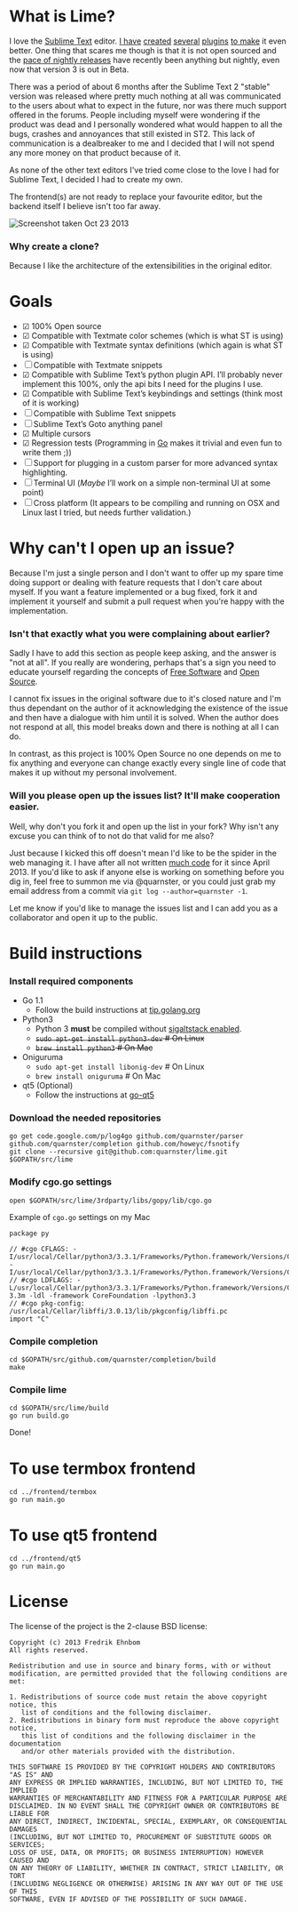 # What is Lime?

I love the [Sublime Text](http://www.sublimetext.com) editor. [I have](https://github.com/quarnster/SublimeClang) [created](https://github.com/quarnster/SublimeJava) [several](https://github.com/quarnster/CompleteSharp) [plugins](https://github.com/quarnster/SublimeGDB) [to make](https://github.com/quarnster/ADBView) it even better. One thing that scares me though is that it is not open sourced and the [pace of nightly releases](http://www.sublimetext.com/nightly) have recently been anything but nightly, even now that version 3 is out in Beta.

There was a period of about 6 months after the Sublime Text 2 "stable" version was released where pretty much nothing at all was communicated to the users about what to expect in the future, nor was there much support offered in the forums. People including myself were wondering if the product was dead and I personally wondered what would happen to all the bugs, crashes and annoyances that still existed in ST2. This lack of communication is a dealbreaker to me and I decided that I will not spend any more money on that product because of it.

As none of the other text editors I've tried come close to the love I had for Sublime Text, I decided I had to create my own.

The frontend(s) are not ready to replace your favourite editor, but the backend itself I believe isn't too far away.

![Screenshot taken Oct 23 2013](http://i.imgur.com/VIpmjau.png)

### Why create a clone?

Because I like the architecture of the extensibilities in the original editor.

# Goals

- ☑ 100% Open source
- ☑ Compatible with Textmate color schemes (which is what ST is using)
- ☑ Compatible with Textmate syntax definitions (which again is what ST is using)
- ☐ Compatible with Textmate snippets
- ☑ Compatible with Sublime Text’s python plugin API. I’ll probably never implement this 100%, only the api bits I need for the plugins I use.
- ☑ Compatible with Sublime Text’s keybindings and settings (think most of it is working)
- ☐ Compatible with Sublime Text snippets
- ☐ Sublime Text’s Goto anything panel
- ☑ Multiple cursors
- ☑ Regression tests (Programming in [Go](http://golang.org) makes it trivial and even fun to write them ;))
- ☐ Support for plugging in a custom parser for more advanced syntax highlighting.
- ☐ Terminal UI (*Maybe* I’ll work on a simple non-terminal UI at some point)
- ☐ Cross platform (It appears to be compiling and running on OSX and Linux last I tried, but needs further validation.)

# Why can't I open up an issue?

Because I'm just a single person and I don't want to offer up my spare time doing support or dealing with feature requests that I don't care about myself. If you want a feature implemented or a bug fixed, fork it and implement it yourself and submit a pull request when you're happy with the implementation.

### Isn't that exactly what you were complaining about earlier?

Sadly I have to add this section as people keep asking, and the answer is "not at all". If you really are wondering, perhaps that's a sign you need to educate yourself regarding the concepts of [Free Software](http://www.gnu.org/philosophy/free-sw.html) and [Open Source](http://opensource.org/).

I cannot fix issues in the original software due to it's closed nature and I'm thus dependant on the author of it acknowledging the existence of the issue and then have a dialogue with him until it is solved. When the author does not respond at all, this model breaks down and there is nothing at all I can do.

In contrast, as this project is 100% Open Source no one depends on me to fix anything and everyone can change exactly every single line of code that makes it up without my personal involvement.

### Will you please open up the issues list? It'll make cooperation easier.

Well, why don't you fork it and open up the list in your fork? Why isn't any excuse you can think of to not do that valid for me also?

Just because I kicked this off doesn't mean I'd like to be the spider in the web managing it. I have after all not written [much code](https://github.com/quarnster/lime/graphs/code-frequency) for it since April 2013. If you'd like to ask if anyone else is working on something before you dig in, feel free to summon me via @quarnster, or you could just grab my email address from a commit via ```git log --author=quarnster -1```.

Let me know if you'd like to manage the issues list and I can add you as a collaborator and open it up to the public.

# Build instructions

### Install required components
- Go 1.1
   - Follow the build instructions at [tip.golang.org](http://tip.golang.org/doc/install/source)
- Python3
   - Python 3 **must** be compiled without [sigaltstack enabled](https://code.google.com/p/go/issues/detail?id=5287).
   - ~~``` sudo apt-get install python3-dev ``` # On Linux~~
   - ~~``` brew install python3 ``` # On Mac~~
- Oniguruma
   - ``` sudo apt-get install libonig-dev ``` # On Linux
   - ``` brew install oniguruma ``` # On Mac
- qt5 (Optional)
   - Follow the instructions at [go-qt5](https://github.com/salviati/go-qt5)

### Download the needed repositories

```
go get code.google.com/p/log4go github.com/quarnster/parser github.com/quarnster/completion github.com/howeyc/fsnotify
git clone --recursive git@github.com:quarnster/lime.git $GOPATH/src/lime
```

### Modify cgo.go settings

``` open $GOPATH/src/lime/3rdparty/libs/gopy/lib/cgo.go ```

Example of ``` cgo.go ``` settings on my Mac

```
package py

// #cgo CFLAGS: -I/usr/local/Cellar/python3/3.3.1/Frameworks/Python.framework/Versions/Current/include/python3.3m -I/usr/local/Cellar/python3/3.3.1/Frameworks/Python.framework/Versions/Current/include/python3.3m
// #cgo LDFLAGS: -L/usr/local/Cellar/python3/3.3.1/Frameworks/Python.framework/Versions/Current/lib/python3.3/config-3.3m -ldl -framework CoreFoundation -lpython3.3
// #cgo pkg-config: /usr/local/Cellar/libffi/3.0.13/lib/pkgconfig/libffi.pc
import "C"
```

### Compile completion

```
cd $GOPATH/src/github.com/quarnster/completion/build
make
```

### Compile lime

```
cd $GOPATH/src/lime/build
go run build.go
```

Done!

# To use termbox frontend

```
cd ../frontend/termbox
go run main.go
```

# To use qt5 frontend

```
cd ../frontend/qt5
go run main.go
```

# License

The license of the project is the 2-clause BSD license:

```
Copyright (c) 2013 Fredrik Ehnbom
All rights reserved.

Redistribution and use in source and binary forms, with or without
modification, are permitted provided that the following conditions are met:

1. Redistributions of source code must retain the above copyright notice, this
   list of conditions and the following disclaimer.
2. Redistributions in binary form must reproduce the above copyright notice,
   this list of conditions and the following disclaimer in the documentation
   and/or other materials provided with the distribution.

THIS SOFTWARE IS PROVIDED BY THE COPYRIGHT HOLDERS AND CONTRIBUTORS "AS IS" AND
ANY EXPRESS OR IMPLIED WARRANTIES, INCLUDING, BUT NOT LIMITED TO, THE IMPLIED
WARRANTIES OF MERCHANTABILITY AND FITNESS FOR A PARTICULAR PURPOSE ARE
DISCLAIMED. IN NO EVENT SHALL THE COPYRIGHT OWNER OR CONTRIBUTORS BE LIABLE FOR
ANY DIRECT, INDIRECT, INCIDENTAL, SPECIAL, EXEMPLARY, OR CONSEQUENTIAL DAMAGES
(INCLUDING, BUT NOT LIMITED TO, PROCUREMENT OF SUBSTITUTE GOODS OR SERVICES;
LOSS OF USE, DATA, OR PROFITS; OR BUSINESS INTERRUPTION) HOWEVER CAUSED AND
ON ANY THEORY OF LIABILITY, WHETHER IN CONTRACT, STRICT LIABILITY, OR TORT
(INCLUDING NEGLIGENCE OR OTHERWISE) ARISING IN ANY WAY OUT OF THE USE OF THIS
SOFTWARE, EVEN IF ADVISED OF THE POSSIBILITY OF SUCH DAMAGE.
```
